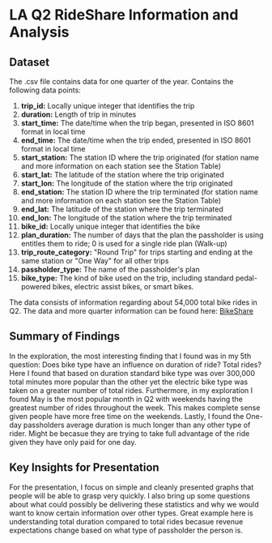# LA Q2 RideShare Information and Analysis

## Dataset
The .csv file contains data for one quarter of the year. Contains the following data points:

1. **trip_id:** Locally unique integer that identifies the trip
2. **duration:** Length of trip in minutes
3. **start_time:** The date/time when the trip began, presented in ISO 8601 format in local time
4. **end_time:** The date/time when the trip ended, presented in ISO 8601 format in local time
5. **start_station:** The station ID where the trip originated (for station name and more information on each station see the Station Table)
6. **start_lat:** The latitude of the station where the trip originated
7. **start_lon:** The longitude of the station where the trip originated
8. **end_station:** The station ID where the trip terminated (for station name and more information on each station see the Station Table)
9. **end_lat:** The latitude of the station where the trip terminated
10. **end_lon:** The longitude of the station where the trip terminated
11. **bike_id:**  Locally unique integer that identifies the bike
12. **plan_duration:** The number of days that the plan the passholder is using entitles them to ride; 0 is used for a single ride plan (Walk-up)
13. **trip_route_category:** "Round Trip" for trips starting and ending at the same station or "One Way" for all other trips
14. **passholder_type:** The name of the passholder's plan
15. **bike_type:** The kind of bike used on the trip, including standard pedal-powered bikes, electric assist bikes, or smart bikes.

The data consists of information regarding about 54,000 total bike rides in Q2.
The data and more quarter information can be found here: [BikeShare](https://bikeshare.metro.net/about/data/)


## Summary of Findings

In the exploration, the most interesting finding that I found was in my 5th question: Does bike type have an influence on duration of ride? Total rides? Here I found that based on duration standard bike type was over 300,000 total minutes more popular than the other yet the electric bike type was taken on a greater number of total rides. Furthermore, in my exploration I found May is the most popular month in Q2 with weekends having the greatest number of rides throughout the week. This makes complete sense given people have more free time on the weekends. Lastly, I found the One-day passholders average duration is much longer than any other type of rider. Might be becasue they are trying to take full advantage of the ride given they have only paid for one day.


## Key Insights for Presentation

For the presentation, I focus on simple and cleanly presented graphs that people will be able to grasp very quickly. I also bring up some questions about what could possibly be delivering these statistics and why we would want to know certain information over other types. Great example here is understanding total duration compared to total rides becasue revenue expectations change based on what type of passholder the person is. 
